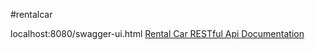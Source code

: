 #rentalcar


 localhost:8080/swagger-ui.html
[Rental Car RESTful Api Documentation](localhost:8080/swagger-ui.html)